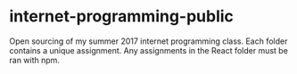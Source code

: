 # internet-programming-public
Open sourcing of my summer 2017 internet programming class. Each folder contains a unique assignment. Any assignments in the React folder must be ran with npm.
